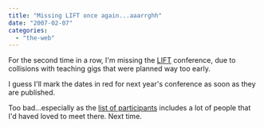 ```yaml
---
title: "Missing LIFT once again...aaarrghh"
date: "2007-02-07"
categories: 
  - "the-web"
---
```


For the second time in a row, I'm missing the [LIFT](http://liftconference.com) conference, due to collisions with teaching gigs that were planned way too early.

I guess I'll mark the dates in red for next year's conference as soon as they are published.

Too bad...especially as the [list of participants](http://liftconference.com/2007/people/participants) includes a lot of people that I'd haved loved to meet there. Next time.
